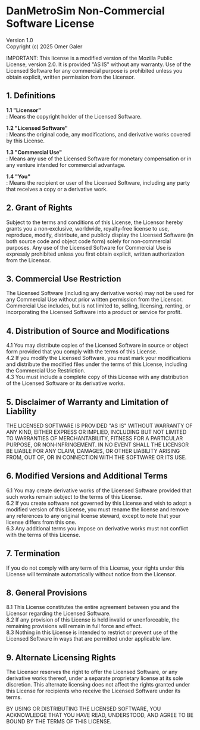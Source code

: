 # DanMetroSim Non‑Commercial Software License  
Version 1.0  
Copyright (c) 2025 Omer Galer

IMPORTANT: This license is a modified version of the Mozilla Public License, version 2.0. It is provided "AS IS" without any warranty. 
Use of the Licensed Software for any commercial purpose is prohibited unless you obtain explicit, written permission from the Licensor.

## 1. Definitions

**1.1 "Licensor"**  
: Means the copyright holder of the Licensed Software.

**1.2 "Licensed Software"**  
: Means the original code, any modifications, and derivative works covered by this License.

**1.3 "Commercial Use"**  
: Means any use of the Licensed Software for monetary compensation or in any venture intended for commercial advantage.

**1.4 "You"**  
: Means the recipient or user of the Licensed Software, including any party that receives a copy or a derivative work.

## 2. Grant of Rights

Subject to the terms and conditions of this License, the Licensor hereby grants you a non‑exclusive, worldwide, royalty‑free license to use, reproduce, modify, distribute, and publicly display the Licensed Software (in both source code and object code form) solely for non‑commercial purposes. Any use of the Licensed Software for Commercial Use is expressly prohibited unless you first obtain explicit, written authorization from the Licensor.

## 3. Commercial Use Restriction

The Licensed Software (including any derivative works) may not be used for any Commercial Use without prior written permission from the Licensor. Commercial Use includes, but is not limited to, selling, licensing, renting, or incorporating the Licensed Software into a product or service for profit.

## 4. Distribution of Source and Modifications

4.1 You may distribute copies of the Licensed Software in source or object form provided that you comply with the terms of this License.  
4.2 If you modify the Licensed Software, you must mark your modifications and distribute the modified files under the terms of this License, including the Commercial Use Restriction.  
4.3 You must include a complete copy of this License with any distribution of the Licensed Software or its derivative works.

## 5. Disclaimer of Warranty and Limitation of Liability

THE LICENSED SOFTWARE IS PROVIDED "AS IS" WITHOUT WARRANTY OF ANY KIND, EITHER EXPRESS OR IMPLIED, INCLUDING BUT NOT LIMITED TO WARRANTIES OF MERCHANTABILITY, FITNESS FOR A PARTICULAR PURPOSE, OR NON‑INFRINGEMENT. IN NO EVENT SHALL THE LICENSOR BE LIABLE FOR ANY CLAIM, DAMAGES, OR OTHER LIABILITY ARISING FROM, OUT OF, OR IN CONNECTION WITH THE SOFTWARE OR ITS USE.

## 6. Modified Versions and Additional Terms

6.1 You may create derivative works of the Licensed Software provided that such works remain subject to the terms of this License.  
6.2 If you create software not governed by this License and wish to adopt a modified version of this License, you must rename the license and remove any references to any original license steward, except to note that your license differs from this one.  
6.3 Any additional terms you impose on derivative works must not conflict with the terms of this License.

## 7. Termination

If you do not comply with any term of this License, your rights under this License will terminate automatically without notice from the Licensor.

## 8. General Provisions

8.1 This License constitutes the entire agreement between you and the Licensor regarding the Licensed Software.  
8.2 If any provision of this License is held invalid or unenforceable, the remaining provisions will remain in full force and effect.  
8.3 Nothing in this License is intended to restrict or prevent use of the Licensed Software in ways that are permitted under applicable law.

## 9. Alternate Licensing Rights

The Licensor reserves the right to offer the Licensed Software, or any derivative works thereof, under a separate proprietary license at its sole discretion. This alternate licensing does not affect the rights granted under this License for recipients who receive the Licensed Software under its terms.

BY USING OR DISTRIBUTING THE LICENSED SOFTWARE, YOU ACKNOWLEDGE THAT YOU HAVE READ, UNDERSTOOD, AND AGREE TO BE BOUND BY THE TERMS OF THIS LICENSE.

